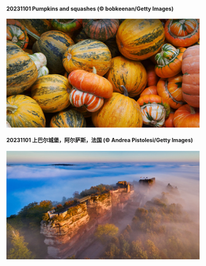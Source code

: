 #### 20231101 Pumpkins and squashes (© bobkeenan/Getty Images)

![](20231101_PumpkinsSquash_1920x1080.jpg)

#### 20231101 上巴尔城堡，阿尔萨斯，法国 (© Andrea Pistolesi/Getty Images)

![](20231101_HautBarr_1920x1080.jpg)

